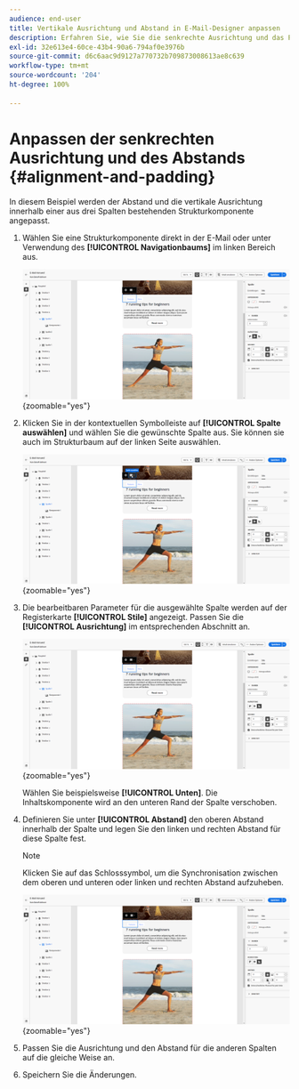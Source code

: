 ```yaml
---
audience: end-user
title: Vertikale Ausrichtung und Abstand in E-Mail-Designer anpassen
description: Erfahren Sie, wie Sie die senkrechte Ausrichtung und das Padding anpassen.
exl-id: 32e613e4-60ce-43b4-90a6-794af0e3976b
source-git-commit: d6c6aac9d9127a770732b709873008613ae8c639
workflow-type: tm+mt
source-wordcount: '204'
ht-degree: 100%

---
```


# Anpassen der senkrechten Ausrichtung und des Abstands {#alignment-and-padding}

In diesem Beispiel werden der Abstand und die vertikale Ausrichtung innerhalb einer aus drei Spalten bestehenden Strukturkomponente angepasst.

1. Wählen Sie eine Strukturkomponente direkt in der E-Mail oder unter Verwendung des **[!UICONTROL Navigationbaums]** im linken Bereich aus.

   ![Screenshot mit der Auswahl der Strukturkomponenten im Navigationsbaum](assets/alignment_1.png){zoomable="yes"}

1. Klicken Sie in der kontextuellen Symbolleiste auf **[!UICONTROL Spalte auswählen]** und wählen Sie die gewünschte Spalte aus. Sie können sie auch im Strukturbaum auf der linken Seite auswählen.

   ![Screenshot mit der Spaltenauswahl in der kontextuellen Symbolleiste](assets/alignment_2.png){zoomable="yes"}

1. Die bearbeitbaren Parameter für die ausgewählte Spalte werden auf der Registerkarte **[!UICONTROL Stile]** angezeigt. Passen Sie die **[!UICONTROL Ausrichtung]** im entsprechenden Abschnitt an.

   ![Screenshot mit den Optionen zur Anpassung der Ausrichtung auf der Registerkarte „Stile“](assets/alignment_3.png){zoomable="yes"}

   Wählen Sie beispielsweise **[!UICONTROL Unten]**. Die Inhaltskomponente wird an den unteren Rand der Spalte verschoben.

1. Definieren Sie unter **[!UICONTROL Abstand]** den oberen Abstand innerhalb der Spalte und legen Sie den linken und rechten Abstand für diese Spalte fest.

   >[!NOTE]
   >
   >Klicken Sie auf das Schlosssymbol, um die Synchronisation zwischen dem oberen und unteren oder linken und rechten Abstand aufzuheben.

   ![Screenshot mit den Anpassungsoptionen für den Abstand](assets/alignment_4.png){zoomable="yes"}

1. Passen Sie die Ausrichtung und den Abstand für die anderen Spalten auf die gleiche Weise an.

1. Speichern Sie die Änderungen.